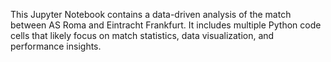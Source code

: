 This Jupyter Notebook contains a data-driven analysis of the match between AS Roma and Eintracht Frankfurt. It includes multiple Python code cells that likely focus on match statistics, data visualization, and performance insights.
